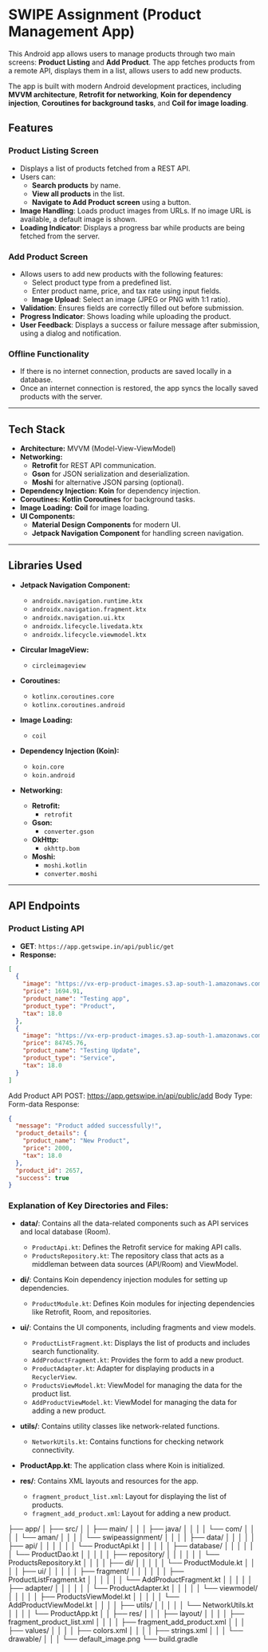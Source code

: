 # SWIPE Assignment (Product Management App)

This Android app allows users to manage products through two main screens: **Product Listing** and **Add Product**. The app fetches products from a remote API, displays them in a list, allows users to add new products.

The app is built with modern Android development practices, including **MVVM architecture**, **Retrofit for networking**, **Koin for dependency injection**, **Coroutines for background tasks**, and **Coil for image loading**.

## Features

### Product Listing Screen
- Displays a list of products fetched from a REST API.
- Users can:
  - **Search products** by name.
  - **View all products** in the list.
  - **Navigate to Add Product screen** using a button.
- **Image Handling**: Loads product images from URLs. If no image URL is available, a default image is shown.
- **Loading Indicator**: Displays a progress bar while products are being fetched from the server.

### Add Product Screen
- Allows users to add new products with the following features:
  - Select product type from a predefined list.
  - Enter product name, price, and tax rate using input fields.
  - **Image Upload**: Select an image (JPEG or PNG with 1:1 ratio).
- **Validation**: Ensures fields are correctly filled out before submission.
- **Progress Indicator**: Shows loading while uploading the product.
- **User Feedback**: Displays a success or failure message after submission, using a dialog and notification.

### Offline Functionality
- If there is no internet connection, products are saved locally in a database.
- Once an internet connection is restored, the app syncs the locally saved products with the server.

---

## Tech Stack

- **Architecture:** MVVM (Model-View-ViewModel)
- **Networking:**
  - **Retrofit** for REST API communication.
  - **Gson** for JSON serialization and deserialization.
  - **Moshi** for alternative JSON parsing (optional).
- **Dependency Injection:** **Koin** for dependency injection.
- **Coroutines:** **Kotlin Coroutines** for background tasks.
- **Image Loading:** **Coil** for image loading.
- **UI Components:** 
  - **Material Design Components** for modern UI.
  - **Jetpack Navigation Component** for handling screen navigation.

---

## Libraries Used

- **Jetpack Navigation Component:**
  - `androidx.navigation.runtime.ktx`
  - `androidx.navigation.fragment.ktx`
  - `androidx.navigation.ui.ktx`
  - `androidx.lifecycle.livedata.ktx`
  - `androidx.lifecycle.viewmodel.ktx`

- **Circular ImageView:**
  - `circleimageview`

- **Coroutines:**
  - `kotlinx.coroutines.core`
  - `kotlinx.coroutines.android`

- **Image Loading:**
  - `coil`

- **Dependency Injection (Koin):**
  - `koin.core`
  - `koin.android`

- **Networking:**
  - **Retrofit:**
    - `retrofit`
  - **Gson:**
    - `converter.gson`
  - **OkHttp:**
    - `okhttp.bom`
  - **Moshi:**
    - `moshi.kotlin`
    - `converter.moshi`

---

## API Endpoints

### Product Listing API
- **GET**: `https://app.getswipe.in/api/public/get`
- **Response:**
```json
[
  {
    "image": "https://vx-erp-product-images.s3.ap-south-1.amazonaws.com/9_1619635829_Farm_FreshToAvatar_Logo-01.png",
    "price": 1694.91,
    "product_name": "Testing app",
    "product_type": "Product",
    "tax": 18.0
  },
  {
    "image": "https://vx-erp-product-images.s3.ap-south-1.amazonaws.com/9_1619873597_WhatsApp_Image_2021-04-30_at_19.43.23.jpeg",
    "price": 84745.76,
    "product_name": "Testing Update",
    "product_type": "Service",
    "tax": 18.0
  }
]
```

Add Product API
POST: https://app.getswipe.in/api/public/add
Body Type: Form-data
Response:
```json
{
  "message": "Product added successfully!",
  "product_details": {
    "product_name": "New Product",
    "price": 2000,
    "tax": 18.0
  },
  "product_id": 2657,
  "success": true
}

```


### Explanation of Key Directories and Files:

- **data/**: Contains all the data-related components such as API services and local database (Room).
  - `ProductApi.kt`: Defines the Retrofit service for making API calls.
  - `ProductsRepository.kt`: The repository class that acts as a middleman between data sources (API/Room) and ViewModel.

- **di/**: Contains Koin dependency injection modules for setting up dependencies.
  - `ProductModule.kt`: Defines Koin modules for injecting dependencies like Retrofit, Room, and repositories.

- **ui/**: Contains the UI components, including fragments and view models.
  - `ProductListFragment.kt`: Displays the list of products and includes search functionality.
  - `AddProductFragment.kt`: Provides the form to add a new product.
  - `ProductAdapter.kt`: Adapter for displaying products in a `RecyclerView`.
  - `ProductsViewModel.kt`: ViewModel for managing the data for the product list.
  - `AddProductViewModel.kt`: ViewModel for managing the data for adding a new product.

- **utils/**: Contains utility classes like network-related functions.
  - `NetworkUtils.kt`: Contains functions for checking network connectivity.

- **ProductApp.kt**: The application class where Koin is initialized.

- **res/**: Contains XML layouts and resources for the app.
  - `fragment_product_list.xml`: Layout for displaying the list of products.
  - `fragment_add_product.xml`: Layout for adding a new product.


├── app/ │ ├── src/ │ │ ├── main/ │ │ │ ├── java/ │ │ │ │ └── com/ │ │ │ │ └── aman/ │ │ │ │ └── swipeassignment/ │ │ │ │ ├── data/ │ │ │ │ │ ├── api/ │ │ │ │ │ │ └── ProductApi.kt │ │ │ │ │ ├── database/ │ │ │ │ │ │ └── ProductDao.kt │ │ │ │ │ ├── repository/ │ │ │ │ │ │ └── ProductsRepository.kt │ │ │ │ ├── di/ │ │ │ │ │ └── ProductModule.kt │ │ │ │ ├── ui/ │ │ │ │ │ ├── fragment/ │ │ │ │ │ │ ├── ProductListFragment.kt │ │ │ │ │ │ └── AddProductFragment.kt │ │ │ │ │ ├── adapter/ │ │ │ │ │ │ └── ProductAdapter.kt │ │ │ │ │ └── viewmodel/ │ │ │ │ │ ├── ProductsViewModel.kt │ │ │ │ │ └── AddProductViewModel.kt │ │ │ │ ├── utils/ │ │ │ │ │ └── NetworkUtils.kt │ │ │ │ └── ProductApp.kt │ │ ├── res/ │ │ │ ├── layout/ │ │ │ │ ├── fragment_product_list.xml │ │ │ │ ├── fragment_add_product.xml │ │ │ ├── values/ │ │ │ │ ├── colors.xml │ │ │ │ ├── strings.xml │ │ │ └── drawable/ │ │ │ └── default_image.png └── build.gradle


